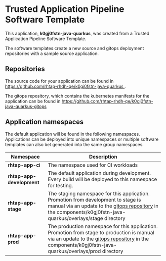 # Trusted Application Pipeline Software Template

This application, **k0gj0fstn-java-quarkus**, was created from a Trusted Application Pipeline Software Template.

The software templates create a new source and gitops deployment repositories with a sample source application. 

## Repositories

The source code for your application can be found in [https://github.com/rhtap-rhdh-qe/k0gj0fstn-java-quarkus ](https://github.com/rhtap-rhdh-qe/k0gj0fstn-java-quarkus ).
 
The gitops repository, which contains the kubernetes manifests for the application can be found in 
[https://github.com/rhtap-rhdh-qe/k0gj0fstn-java-quarkus-gitops ](https://github.com/rhtap-rhdh-qe/k0gj0fstn-java-quarkus-gitops ) 

## Application namespaces 

The default application will be found in the following namespaces. Applications can be deployed into unique namespaces or multiple software templates can also bet generated into the same group namespaces.  

|  Namespace   |  Description   |  
| -------- | -------- |
| **rhtap-app-ci** | The namespace used for CI workloads |
| **rhtap-app-development** | The default application during development. Every build will be deployed to this namespace for testing. |
| **rhtap-app-stage** | The staging namespace for this application. Promotion from development to stage is manual via an update to the [gitops repository](https://github.com/rhtap-rhdh-qe/k0gj0fstn-java-quarkus-gitops ) in the components/k0gj0fstn-java-quarkus/overlays/stage directory |
| **rhtap-app-prod** | The production namespace for this application. Promotion from stage to production is manual via an update to the [gitops repository](https://github.com/rhtap-rhdh-qe/k0gj0fstn-java-quarkus-gitops ) in the components/k0gj0fstn-java-quarkus/overlays/prod directory |